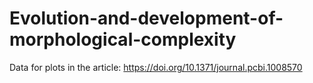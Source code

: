 # Evolution-and-development-of-morphological-complexity
Data for plots in the article:
https://doi.org/10.1371/journal.pcbi.1008570
